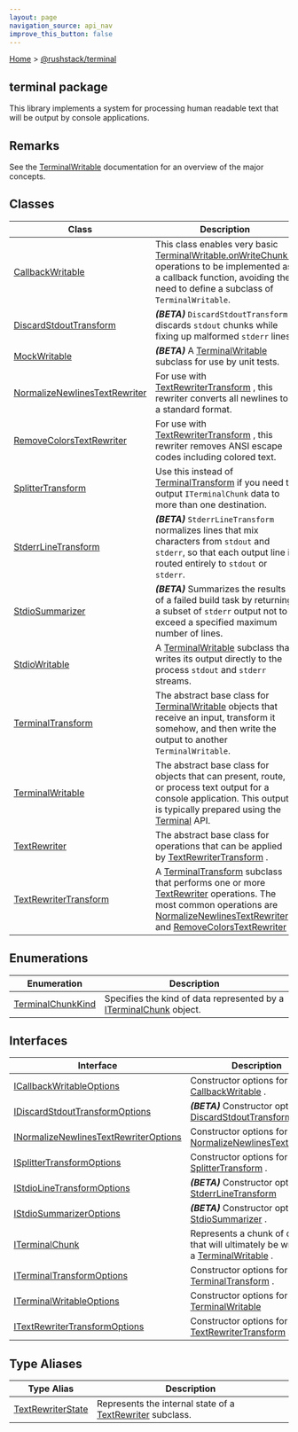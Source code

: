 ```yaml
---
layout: page
navigation_source: api_nav
improve_this_button: false
---
```



[Home](./index.md) &gt; [@rushstack/terminal](./terminal.md)

## terminal package

This library implements a system for processing human readable text that will be output by console applications.

## Remarks

See the [TerminalWritable](./terminal.terminalwritable.md) documentation for an overview of the major concepts.

## Classes

|  Class | Description |
|  --- | --- |
|  [CallbackWritable](./terminal.callbackwritable.md) | This class enables very basic [TerminalWritable.onWriteChunk()](./terminal.terminalwritable.onwritechunk.md) operations to be implemented as a callback function, avoiding the need to define a subclass of <code>TerminalWritable</code>. |
|  [DiscardStdoutTransform](./terminal.discardstdouttransform.md) | <b><i>(BETA)</i></b> <code>DiscardStdoutTransform</code> discards <code>stdout</code> chunks while fixing up malformed <code>stderr</code> lines. |
|  [MockWritable](./terminal.mockwritable.md) | <b><i>(BETA)</i></b> A [TerminalWritable](./terminal.terminalwritable.md) subclass for use by unit tests. |
|  [NormalizeNewlinesTextRewriter](./terminal.normalizenewlinestextrewriter.md) | For use with [TextRewriterTransform](./terminal.textrewritertransform.md) , this rewriter converts all newlines to a standard format. |
|  [RemoveColorsTextRewriter](./terminal.removecolorstextrewriter.md) | For use with [TextRewriterTransform](./terminal.textrewritertransform.md) , this rewriter removes ANSI escape codes including colored text. |
|  [SplitterTransform](./terminal.splittertransform.md) | Use this instead of [TerminalTransform](./terminal.terminaltransform.md) if you need to output <code>ITerminalChunk</code> data to more than one destination. |
|  [StderrLineTransform](./terminal.stderrlinetransform.md) | <b><i>(BETA)</i></b> <code>StderrLineTransform</code> normalizes lines that mix characters from <code>stdout</code> and <code>stderr</code>, so that each output line is routed entirely to <code>stdout</code> or <code>stderr</code>. |
|  [StdioSummarizer](./terminal.stdiosummarizer.md) | <b><i>(BETA)</i></b> Summarizes the results of a failed build task by returning a subset of <code>stderr</code> output not to exceed a specified maximum number of lines. |
|  [StdioWritable](./terminal.stdiowritable.md) | A [TerminalWritable](./terminal.terminalwritable.md) subclass that writes its output directly to the process <code>stdout</code> and <code>stderr</code> streams. |
|  [TerminalTransform](./terminal.terminaltransform.md) | The abstract base class for [TerminalWritable](./terminal.terminalwritable.md) objects that receive an input, transform it somehow, and then write the output to another <code>TerminalWritable</code>. |
|  [TerminalWritable](./terminal.terminalwritable.md) | The abstract base class for objects that can present, route, or process text output for a console application. This output is typically prepared using the [Terminal](./node-core-library.terminal.md) API. |
|  [TextRewriter](./terminal.textrewriter.md) | The abstract base class for operations that can be applied by [TextRewriterTransform](./terminal.textrewritertransform.md) . |
|  [TextRewriterTransform](./terminal.textrewritertransform.md) | A [TerminalTransform](./terminal.terminaltransform.md) subclass that performs one or more [TextRewriter](./terminal.textrewriter.md) operations. The most common operations are [NormalizeNewlinesTextRewriter](./terminal.normalizenewlinestextrewriter.md) and [RemoveColorsTextRewriter](./terminal.removecolorstextrewriter.md) . |

## Enumerations

|  Enumeration | Description |
|  --- | --- |
|  [TerminalChunkKind](./terminal.terminalchunkkind.md) | Specifies the kind of data represented by a [ITerminalChunk](./terminal.iterminalchunk.md) object. |

## Interfaces

|  Interface | Description |
|  --- | --- |
|  [ICallbackWritableOptions](./terminal.icallbackwritableoptions.md) | Constructor options for [CallbackWritable](./terminal.callbackwritable.md) . |
|  [IDiscardStdoutTransformOptions](./terminal.idiscardstdouttransformoptions.md) | <b><i>(BETA)</i></b> Constructor options for [DiscardStdoutTransform](./terminal.discardstdouttransform.md) |
|  [INormalizeNewlinesTextRewriterOptions](./terminal.inormalizenewlinestextrewriteroptions.md) | Constructor options for [NormalizeNewlinesTextRewriter](./terminal.normalizenewlinestextrewriter.md) |
|  [ISplitterTransformOptions](./terminal.isplittertransformoptions.md) | Constructor options for [SplitterTransform](./terminal.splittertransform.md) . |
|  [IStdioLineTransformOptions](./terminal.istdiolinetransformoptions.md) | <b><i>(BETA)</i></b> Constructor options for [StderrLineTransform](./terminal.stderrlinetransform.md) |
|  [IStdioSummarizerOptions](./terminal.istdiosummarizeroptions.md) | <b><i>(BETA)</i></b> Constructor options for [StdioSummarizer](./terminal.stdiosummarizer.md) . |
|  [ITerminalChunk](./terminal.iterminalchunk.md) | Represents a chunk of output that will ultimately be written to a [TerminalWritable](./terminal.terminalwritable.md) . |
|  [ITerminalTransformOptions](./terminal.iterminaltransformoptions.md) | Constructor options for [TerminalTransform](./terminal.terminaltransform.md) . |
|  [ITerminalWritableOptions](./terminal.iterminalwritableoptions.md) | Constructor options for [TerminalWritable](./terminal.terminalwritable.md) |
|  [ITextRewriterTransformOptions](./terminal.itextrewritertransformoptions.md) | Constructor options for [TextRewriterTransform](./terminal.textrewritertransform.md) . |

## Type Aliases

|  Type Alias | Description |
|  --- | --- |
|  [TextRewriterState](./terminal.textrewriterstate.md) | Represents the internal state of a [TextRewriter](./terminal.textrewriter.md) subclass. |
